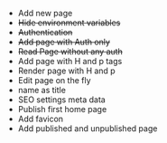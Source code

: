 - Add new page
- ~~Hide environment variables~~
- ~~Authentication~~
- ~~Add page with Auth only~~
- ~~Read Page without any auth~~
- Add page with H and p tags
- Render page with H and p
- Edit page on the fly
- name as title
- SEO settings meta data
- Publish first home page
- Add favicon
- Add published and unpublished page
